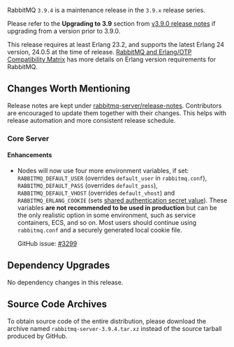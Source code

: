 RabbitMQ `3.9.4` is a maintenance release in the `3.9.x` release series.

Please refer to the **Upgrading to 3.9** section from [v3.9.0 release notes](https://github.com/rabbitmq/rabbitmq-server/releases/tag/v3.9.0) if upgrading from a version prior to 3.9.0.

This release requires at least Erlang 23.2, and supports the latest Erlang 24 version, 24.0.5 at the time of release. [RabbitMQ and Erlang/OTP Compatibility Matrix](https://www.rabbitmq.com/which-erlang.html) has more details on Erlang version requirements for RabbitMQ.


## Changes Worth Mentioning

Release notes are kept under [rabbitmq-server/release-notes](https://github.com/rabbitmq/rabbitmq-server/tree/v3.9.x/release-notes).
Contributors are encouraged to update them together with their changes.  This helps with release automation and more
consistent release schedule.

### Core Server

#### Enhancements

 * Nodes will now use four more environment variables, if set: `RABBITMQ_DEFAULT_USER` (overrides `default_user` in `rabbitmq.conf`), `RABBITMQ_DEFAULT_PASS` (overrides `default_pass`), `RABBITMQ_DEFAULT_VHOST` (overrides `default_vhost`) and `RABBITMQ_ERLANG_COOKIE` (sets [shared authentication secret value](https://www.rabbitmq.com/clustering.html#erlang-cookie)).
   These variables **are not recommended to be used in production** but can be the only realistic option in some environment, such as service containers, ECS, and so on.
   Most users should continue using `rabbitmq.conf` and a securely generated local cookie file.

   GitHub issue: [#3299](https://github.com/rabbitmq/rabbitmq-server/pull/3299)



## Dependency Upgrades

No dependency changes in this release.


## Source Code Archives

To obtain source code of the entire distribution, please download the archive named `rabbitmq-server-3.9.4.tar.xz` instead of the source tarball produced by GitHub.
